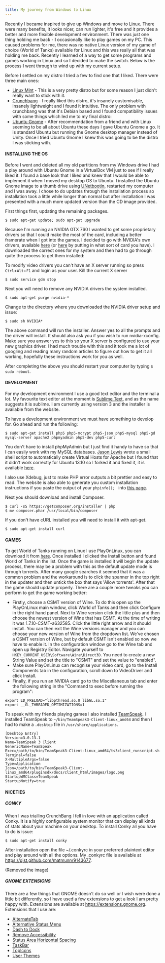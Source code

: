 ```yaml
---
title: My journey from Windows to Linux
---
```


Recently I became inspired to give up Windows and move to Linux. There were many benefits, it looks nicer, can run lighter, it's free and it provides a better and more flexible development environment. There was just one thing holding me back - I occasionally like to play games on my PC. This caused problems for me, there was no native Linux version of my game of choice (World of Tanks) available for Linux and this was really all that was holding me back. Recently I learned of a way to get some programs and games working in Linux and so I decided to make the switch. Below is the process I went through to wind up with my current setup.

Before I settled on my distro I tried a few to find one that I liked. There were three main ones:

* [Linux Mint](http://www.linuxmint.com) - This is a very pretty distro but for some reason I just didn't really want to stick with it.
* [Crunchbang](http://crunchbang.org/) - I really liked this distro, it's insanely customisable, insanely lightweight and I found it intuitive. The only problem with crunchbang was that it's Debian based and I found compatibility issues with some things which led me to my final distro:
* [Ubuntu Gnome](http://ubuntugnome.org/) - After recommendation from a friend and with Linux seeming to be all about Ubuntu these days I gave Ubuntu Gnome a go. It is standard Ubuntu but running the Gnome desktop manager instead of Unity. Once I tried Ubuntu Gnome I knew this was going to be the distro I was sticking with.

#### INSTALLING THE OS

Before I went and deleted all my old partitions from my Windows drive I had a play around with Ubuntu Gnome in a VirtualBox VM just to see if I really liked it. I found a base look that I liked and knew that I would be able to implement it when I moved my desktop OS to Ubuntu. I installed the Ubuntu Gnome image to a thumb drive using [UNetbootin](http://unetbootin.sourceforge.net/), restarted my computer and I was away. I chose to do updates through the installation process so installation took a little while longer than normal but after installation I was presented with a much more updated version than the CD image provided.

First things first, updating the remaining packages.
```
$ sudo apt-get update; sudo apt-get upgrade
```

Because I'm running an NVIDIA GTX 760 I wanted to get some proprietary drivers so that I could make the most of the card, including a better framerate when I got into the games. I decided to go with NVIDIA's own drivers, available [here](http://www.nvidia.com/object/unix.html) (or [here](http://www.nvidia.com/Download/index.aspx?lang=en-us) by putting in what sort of card you have). I downloaded the correct ones for my system and then had to go through quite the process to get them installed:

To modify video drivers you can't have an X server running so press `Ctrl`+`Alt`+`F1` and login as your user.
Kill the current X server
```
$ sudo service gdm stop
```
Next you will need to remove any NVIDIA drivers the system installed.
```
$ sudo apt-get purge nvidia-*
```
Change to the directory where you downloaded the NVIDIA driver setup and issue:
```
$ sudo sh NVIDIA*
```

The above command will run the installer. Answer yes to all the prompts and the driver will install. It should also ask you if you wish to run nvidia-xconfig. Make sure you answer yes to this so your X server is configured to use your new graphics driver.
I had much trouble with this and it took me a lot of googling and reading many random articles to figure out how to get it all working, hopefully these instructions work for you as well.

After completing the above you should restart your computer by typing `$ sudo reboot`.

#### DEVELOPMENT

For my development environment I use a good text editor and the terminal a lot. My favourite text editor at the moment is [Sublime Text](http://www.sublimetext.com/), and as the name suggests it is sublime. I am currently using version 3 and the installer is available from the website.

To have a development environment we must have something to develop for. Go ahead and run the following:
```
$ sudo apt-get install php5 php5-mcrypt php5-json php5-mysql php5-gd mysql-server apache2 phpmyadmin php5-dev php5-curl
```

You don't have to install phpMyAdmin but I just find it handy to have so that I can easily work with my MySQL databases.
[Jason Lewis](http://www.jasonlewis.me) wrote a small shell script to automatically create Virtual Hosts for Apache but I found that it didn't work correctly for Ubuntu 13.10 so I forked it and fixed it, it is available [here](https://gist.github.com/matmunn14/8766759).

I also use Xdebug, just to make PHP error outputs a bit prettier and easy to read. The website is also able to generate you custom installation instructions if you paste the output of your `phpinfo(); ` into [this page](http://xdebug.org/wizard.php).

Next you should download and install Composer.
```
$ curl -sS https://getcomposer.org/installer | php
$ mv composer.phar /usr/local/bin/composer
```

If you don't have cURL installed you will need to install it with apt-get.
```
$ sudo apt-get install curl
```

#### GAMES

To get World of Tanks running on Linux I use PlayOnLinux, you can download it from [here](http://www.playonlinux.com/en/download.html). Once installed I clicked the Install button and found World of Tanks in the list. Once the game is installed it will begin the update process, there may be a problem with this as the default update mode is through torrents. After many google searches it seemed that it was a common problem and the workaround is to click the spanner in the top right in the updater and then untick the box that says 'Allow torrents'. After that the game should update properly. There are a couple more tweaks you can perform to get the game working better:

* Firstly, choose a CSMT version of Wine. To do this open up the PlayOnLinux main window, click World of Tanks and then click Configure in the right hand panel. Next to Wine version click the little plus and then choose the newest version of Wine that has CSMT. At the time of writing it was 1.7.10-CSMT-a632585. Click the little right arrow and it should install. You can then exit the Wine versions manager and you can choose your new version of Wine from the dropdown list. We've chosen a CSMT version of Wine, but by default CSMT isn't enabled so now we have to enable it. In the configuration window go to the Wine tab and open up Registry Editor. Navigate yourself to `HKEY_CURRENT_USER\Software\Wine\Direct3D`. You need to create a new String Value and set the title to "CSMT" and set the value to "enabled".
* Make sure PlayOnLinux can recognise your video card, go to the Install Components tab in the configuration, scroll down to VideoDriver and click Install.
* Finally, if you run an NVIDIA card go to the Miscellaneous tab and enter the following string in the "Command to exec before running the program":
```
export LD_PRELOAD="libpthread.so.0 libGL.so.1"
export __GL_THREADED_OPTIMIZATIONS=1
```

To speak with my friends playing games I also installed [TeamSpeak](http://www.teamspeak.com/?page=teamspeak3). I installed TeamSpeak to `~/bin/TeamSpeak3-Client-linux_amd64` and then I had to make a `.desktop` file in `/usr/share/applications`.
```
[Desktop Entry]
Version=3.0.13.1
Name=TeamSpeak 3 Client
GenericName=TeamSpeak
Exec=/path/to/bin/TeamSpeak3-Client-linux_amd64/ts3client_runscript.sh
Terminal=false
X-MultipleArgs=false
Type=Application
Icon=/path/to/bin/TeamSpeak3-Client-linux_amd64/pluginsdk/docs/client_html/images/logo.png
StartupWMClass=TeamSpeak
StartupNotify=true
```

#### NICETIES

##### CONKY

When I was trialling CrunchBang I fell in love with an application called Conky. It is a highly configurable system monitor that can display all kinds of stats about your machine on your desktop.
To install Conky all you have to do is issue:
```
$ sudo apt-get install conky
```

After installation open the file ~/.conkyrc in your preferred plaintext editor and play around with all the options. My .conkyrc file is available at https://gist.github.com/matmunn/9143677.

(Removed the image)

##### GNOME EXTENSIONS

There are a few things that GNOME doesn't do so well or I wish were done a little bit differently, so I have used a few extensions to get a look I am pretty happy with. Extensions are available at https://extensions.gnome.org.
Extensions that I use are:

* [AlternateTab](https://extensions.gnome.org/extension/15/alternatetab/)
* [Alternative Status Menu](https://extensions.gnome.org/extension/5/alternative-status-menu/)
* [Dash to Dock](https://extensions.gnome.org/extension/307/dash-to-dock/)
* [Remove Accessibility](https://extensions.gnome.org/extension/112/remove-accesibility/)
* [Status Area Horizontal Spacing](https://extensions.gnome.org/extension/355/status-area-horizontal-spacing/)
* [TaskBar](https://extensions.gnome.org/extension/584/taskbar/)
* [TopIcons](https://extensions.gnome.org/extension/495/topicons/)
* [User Themes](https://extensions.gnome.org/extension/19/user-themes/)
